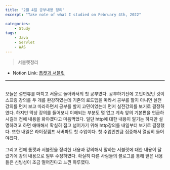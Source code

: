 ```yaml
---
title: "2월 4일 공부내용 정리"
excerpt: "Take note of what I studied on February 4th, 2022"

categories:    
    - Study
tags:
    - Java
    - Servlet
    - WAS
---
```

> 서블렛정리
* Notion Link: [톰캣과 서블릿](https://funny-gourd-490.notion.site/47503e42fc6248a387268f573b40246e)
  <br>
---
<br>
오늘은 설연휴를 마치고 서울로 돌아와서의 첫 공부였다. 공부하기전에 고민이었던 것이 스프링 강의를 두 개를 완강하였는데 기존의 로드맵을 따라서 공부를 할지 아니면 
실전 강의를 먼저 보고 따라하면서 공부를 할지 고민이었는데 먼저 실전강의를 보기로 결정하였다. 하지만 막상 강의를 들어보니
이해되는 부분도 몇 없고 계속 앞의 기본편을 언급하시길래 전에 내용을 봐야겠다고 마음먹었다. 일단 http에 대한 내용이 
알기는 하지만 설명하려고 하면 애매해서 확실히 집고 넘어가기 위해 http강의를 내일부터 보기로 결정했다. 또한 내일은 
라이징캠프 서버파트 첫 수업이다. 첫 수업인만큼 집중해서 열심히 들어야겠다. 
<br><br>
  그리고 전에 톰캣과 서블릿을 정리한 내용과 강의해서 말하는 서블릿에 대한 내용이 달랐기에 강의 내용으로 일부 수정하였다. 확실히 다른 사람들의 블로그를 통해 얻은
내용들은 신빙성이 조금 떨어진다고 느낀 하루였다. 